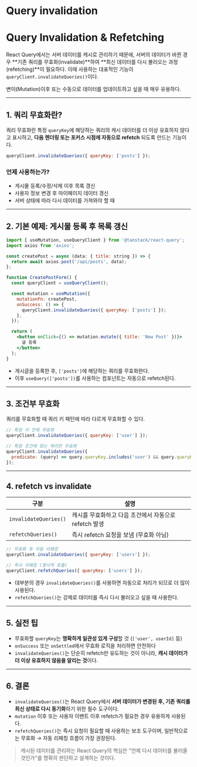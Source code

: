 # Query invalidation

# Query Invalidation & Refetching

React Query에서는 서버 데이터를 캐시로 관리하기 때문에, 서버의 데이터가 바뀐 경우 **기존 쿼리를 무효화(invalidate)**하여 **최신 데이터를 다시 불러오는 과정(refetching)**이 필요하다. 이때 사용하는 대표적인 기능이 `queryClient.invalidateQueries()`이다.

변이(Mutation)이후 또는 수동으로 데이터를 업데이트하고 싶을 때 매우 유용하다.

---

## 1. 쿼리 무효화란?

쿼리 무효화란 특정 `queryKey`에 해당하는 쿼리의 캐시 데이터를 더 이상 유효하지 않다고 표시하고, **다음 렌더링 또는 포커스 시점에 자동으로 refetch** 되도록 만드는 기능이다.

```jsx
queryClient.invalidateQueries({ queryKey: ['posts'] });
```

### 언제 사용하는가?

- 게시물 등록/수정/삭제 이후 목록 갱신
- 사용자 정보 변경 후 마이페이지 데이터 갱신
- 서버 상태에 따라 다시 데이터를 가져와야 할 때

---

## 2. 기본 예제: 게시물 등록 후 목록 갱신

```jsx
import { useMutation, useQueryClient } from '@tanstack/react-query';
import axios from 'axios';

const createPost = async (data: { title: string }) => {
  return await axios.post('/api/posts', data);
};

function CreatePostForm() {
  const queryClient = useQueryClient();

  const mutation = useMutation({
    mutationFn: createPost,
    onSuccess: () => {
      queryClient.invalidateQueries({ queryKey: ['posts'] });
    },
  });

  return (
    <button onClick={() => mutation.mutate({ title: 'New Post' })}>
      글 등록
    </button>
  );
}
```

- 게시글을 등록한 후, `['posts']`에 해당하는 쿼리를 무효화한다.
- 이후 `useQuery(['posts'])`를 사용하는 컴포넌트는 자동으로 refetch된다.

---

## 3. 조건부 무효화

쿼리를 무효화할 때 쿼리 키 패턴에 따라 다르게 무효화할 수 있다.

```jsx
// 특정 키 전체 무효화
queryClient.invalidateQueries({ queryKey: ['user'] });

// 특정 조건에 맞는 쿼리만 무효화
queryClient.invalidateQueries({
  predicate: (query) => query.queryKey.includes('user') && query.queryKey.includes(userId),
});
```

---

## 4. refetch vs invalidate

| **구분** | **설명** |
| --- | --- |
| `invalidateQueries()` | 캐시를 무효화하고 다음 조건에서 자동으로 refetch 발생 |
| `refetchQueries()` | 즉시 refetch 요청을 보냄 (무효화 아님) |

```jsx
// 무효화 후 자동 리패칭
queryClient.invalidateQueries({ queryKey: ['users'] });

// 즉시 리패칭 (명시적 호출)
queryClient.refetchQueries({ queryKey: ['users'] });
```

- 대부분의 경우 `invalidateQueries()`를 사용하면 자동으로 처리가 되므로 더 많이 사용된다.
- `refetchQueries()`는 강제로 데이터를 즉시 다시 불러오고 싶을 때 사용한다.

---

## 5. 실전 팁

- 무효화할 `queryKey`는 **명확하게 일관성 있게 구성**할 것 (`['user', userId]` 등)
- `onSuccess` 또는 `onSettled`에서 무효화 로직을 처리하면 안전하다
- `invalidateQueries()`는 단순히 refetch만 유도하는 것이 아니라, **캐시 데이터가 더 이상 유효하지 않음을 알리는 것**이다.

---

## 6. 결론

- `invalidateQueries()`는 React Query에서 **서버 데이터가 변경된 후, 기존 쿼리를 최신 상태로 다시 동기화**하기 위한 필수 도구이다.
- `mutation` 이후 또는 사용자 이벤트 이후 refetch가 필요한 경우 유용하게 사용된다.
- `refetchQueries()`는 즉시 요청이 필요할 때 사용하는 보조 도구이며, 일반적으로는 무효화 → 자동 리패칭 흐름이 가장 권장된다.

> 캐시된 데이터를 관리하는 React Query의 핵심은 "언제 다시 데이터를 불러올 것인가"를 명확히 판단하고 설계하는 것이다.
>